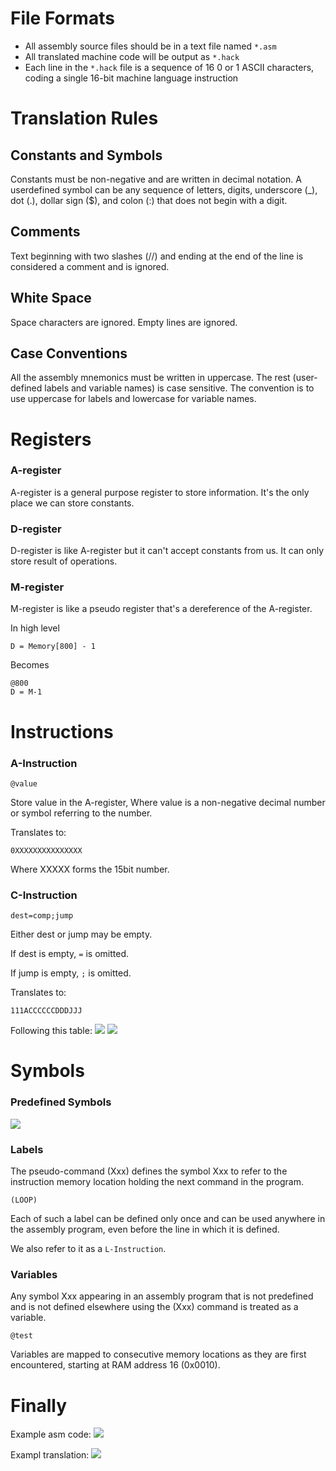 # File Formats

 - All assembly source files should be in a text file named `*.asm`
 - All translated machine code will be output as `*.hack`
 - Each line in the `*.hack` file is a sequence of 16 0 or 1 ASCII characters, coding a single 16-bit machine language instruction

# Translation Rules

## Constants and Symbols

Constants must be non-negative and are written in decimal notation. A userdefined symbol can be any sequence of letters, digits, underscore (_), dot (.), dollar sign ($), and colon (:)
that does not begin with a digit.


## Comments

Text beginning with two slashes (//) and ending at the end of the line is considered a comment
and is ignored.

## White Space

Space characters are ignored. Empty lines are ignored.

## Case Conventions

All the assembly mnemonics must be written in uppercase. The rest (user-defined
labels and variable names) is case sensitive. The convention is to use uppercase for labels and lowercase
for variable names.

# Registers

### A-register

A-register is a general purpose register to store information. It's the only place we can store constants.

### D-register

D-register is like A-register but it can't accept constants from us. It can only store result of operations.

### M-register

M-register is like a pseudo register that's a dereference of the A-register.

In high level
```
D = Memory[800] - 1
```
Becomes
```
@800
D = M-1
```

# Instructions

### A-Instruction

```
@value
```
Store value in the A-register, Where value is a non-negative decimal number or symbol referring to the number.

Translates to:
```
0XXXXXXXXXXXXXXX
```
Where XXXXX forms the 15bit number.

### C-Instruction

```
dest=comp;jump
```
Either dest or jump may be empty.

If dest is empty, `=` is omitted.

If jump is empty, `;` is omitted.

Translates to:
```
111ACCCCCCDDDJJJ
```

Following this table:
![](c_table.png)
![](dj_table.png)

# Symbols

### Predefined Symbols

![](predef_sym_table.png)

### Labels

The pseudo-command (Xxx) defines the symbol Xxx to refer to the instruction memory location holding the next command in the program.

```
(LOOP)
```

Each of such a label can be defined only once and can be used
anywhere in the assembly program, even before the line in which it is defined.

We also refer to it as a `L-Instruction`.

### Variables

Any symbol Xxx appearing in an assembly program that is not predefined and is not
defined elsewhere using the (Xxx) command is treated as a variable.

```
@test
```

Variables are mapped to
consecutive memory locations as they are first encountered, starting at RAM address 16 (0x0010).

# Finally

Example asm code:
![](translation_table.png)

Exampl translation:
![](asm_to_bin_table.png)